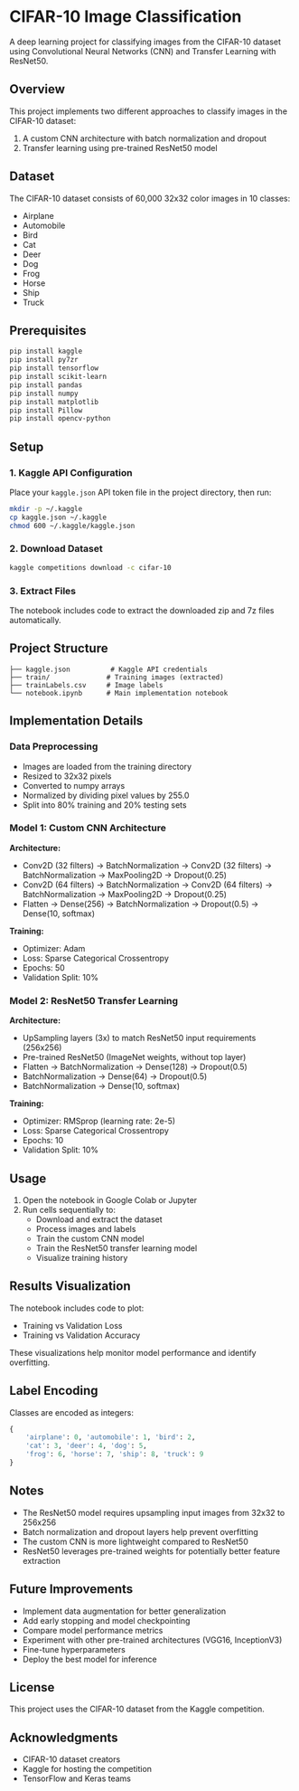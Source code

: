 # CIFAR-10 Image Classification

A deep learning project for classifying images from the CIFAR-10 dataset using Convolutional Neural Networks (CNN) and Transfer Learning with ResNet50.

## Overview

This project implements two different approaches to classify images in the CIFAR-10 dataset:
1. A custom CNN architecture with batch normalization and dropout
2. Transfer learning using pre-trained ResNet50 model

## Dataset

The CIFAR-10 dataset consists of 60,000 32x32 color images in 10 classes:
- Airplane
- Automobile
- Bird
- Cat
- Deer
- Dog
- Frog
- Horse
- Ship
- Truck

## Prerequisites

```bash
pip install kaggle
pip install py7zr
pip install tensorflow
pip install scikit-learn
pip install pandas
pip install numpy
pip install matplotlib
pip install Pillow
pip install opencv-python
```

## Setup

### 1. Kaggle API Configuration

Place your `kaggle.json` API token file in the project directory, then run:

```bash
mkdir -p ~/.kaggle
cp kaggle.json ~/.kaggle
chmod 600 ~/.kaggle/kaggle.json
```

### 2. Download Dataset

```bash
kaggle competitions download -c cifar-10
```

### 3. Extract Files

The notebook includes code to extract the downloaded zip and 7z files automatically.

## Project Structure

```
├── kaggle.json          # Kaggle API credentials
├── train/              # Training images (extracted)
├── trainLabels.csv     # Image labels
└── notebook.ipynb      # Main implementation notebook
```

## Implementation Details

### Data Preprocessing

- Images are loaded from the training directory
- Resized to 32x32 pixels
- Converted to numpy arrays
- Normalized by dividing pixel values by 255.0
- Split into 80% training and 20% testing sets

### Model 1: Custom CNN Architecture

**Architecture:**
- Conv2D (32 filters) → BatchNormalization → Conv2D (32 filters) → BatchNormalization → MaxPooling2D → Dropout(0.25)
- Conv2D (64 filters) → BatchNormalization → Conv2D (64 filters) → BatchNormalization → MaxPooling2D → Dropout(0.25)
- Flatten → Dense(256) → BatchNormalization → Dropout(0.5) → Dense(10, softmax)

**Training:**
- Optimizer: Adam
- Loss: Sparse Categorical Crossentropy
- Epochs: 50
- Validation Split: 10%

### Model 2: ResNet50 Transfer Learning

**Architecture:**
- UpSampling layers (3x) to match ResNet50 input requirements (256x256)
- Pre-trained ResNet50 (ImageNet weights, without top layer)
- Flatten → BatchNormalization → Dense(128) → Dropout(0.5)
- BatchNormalization → Dense(64) → Dropout(0.5)
- BatchNormalization → Dense(10, softmax)

**Training:**
- Optimizer: RMSprop (learning rate: 2e-5)
- Loss: Sparse Categorical Crossentropy
- Epochs: 10
- Validation Split: 10%

## Usage

1. Open the notebook in Google Colab or Jupyter
2. Run cells sequentially to:
   - Download and extract the dataset
   - Process images and labels
   - Train the custom CNN model
   - Train the ResNet50 transfer learning model
   - Visualize training history

## Results Visualization

The notebook includes code to plot:
- Training vs Validation Loss
- Training vs Validation Accuracy

These visualizations help monitor model performance and identify overfitting.

## Label Encoding

Classes are encoded as integers:
```python
{
    'airplane': 0, 'automobile': 1, 'bird': 2, 
    'cat': 3, 'deer': 4, 'dog': 5, 
    'frog': 6, 'horse': 7, 'ship': 8, 'truck': 9
}
```

## Notes

- The ResNet50 model requires upsampling input images from 32x32 to 256x256
- Batch normalization and dropout layers help prevent overfitting
- The custom CNN is more lightweight compared to ResNet50
- ResNet50 leverages pre-trained weights for potentially better feature extraction

## Future Improvements

- Implement data augmentation for better generalization
- Add early stopping and model checkpointing
- Compare model performance metrics
- Experiment with other pre-trained architectures (VGG16, InceptionV3)
- Fine-tune hyperparameters
- Deploy the best model for inference

## License

This project uses the CIFAR-10 dataset from the Kaggle competition.

## Acknowledgments

- CIFAR-10 dataset creators
- Kaggle for hosting the competition
- TensorFlow and Keras teams
